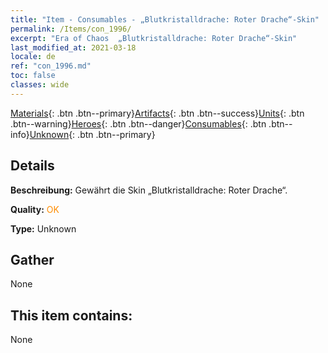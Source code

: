 ```yaml
---
title: "Item - Consumables - „Blutkristalldrache: Roter Drache“-Skin"
permalink: /Items/con_1996/
excerpt: "Era of Chaos  „Blutkristalldrache: Roter Drache“-Skin"
last_modified_at: 2021-03-18
locale: de
ref: "con_1996.md"
toc: false
classes: wide
---
```

 [Materials](/de/Items/){: .btn .btn--primary}[Artifacts](/de/Items/Artifacts/){: .btn .btn--success}[Units](/de/Items/Units/){: .btn .btn--warning}[Heroes](/de/Items/Heroes/){: .btn .btn--danger}[Consumables](/de/Items/Consumables/){: .btn .btn--info}[Unknown](/de/Items/Unknown/){: .btn .btn--primary}

## Details
 **Beschreibung:** Gewährt die Skin „Blutkristalldrache: Roter Drache“.

 **Quality:** <span style="color: #FF8C00">OK</span>

 **Type:** Unknown

## Gather

  None

## This item contains:

  None

